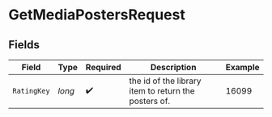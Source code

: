 # GetMediaPostersRequest


## Fields

| Field                                                | Type                                                 | Required                                             | Description                                          | Example                                              |
| ---------------------------------------------------- | ---------------------------------------------------- | ---------------------------------------------------- | ---------------------------------------------------- | ---------------------------------------------------- |
| `RatingKey`                                          | *long*                                               | :heavy_check_mark:                                   | the id of the library item to return the posters of. | 16099                                                |